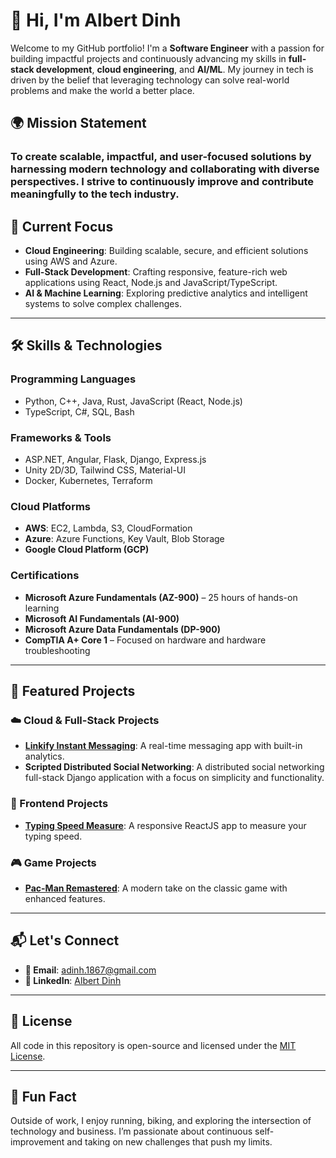 # 👋 Hi, I'm Albert Dinh

Welcome to my GitHub portfolio! I'm a **Software Engineer** with a passion for building impactful projects and continuously advancing my skills in **full-stack development**, **cloud engineering**, and **AI/ML**. My journey in tech is driven by the belief that leveraging technology can solve real-world problems and make the world a better place.

## 🌍 Mission Statement

### To create scalable, impactful, and user-focused solutions by harnessing modern technology and collaborating with diverse perspectives. I strive to continuously improve and contribute meaningfully to the tech industry.

## 🚀 Current Focus

- **Cloud Engineering**: Building scalable, secure, and efficient solutions using AWS and Azure.
- **Full-Stack Development**: Crafting responsive, feature-rich web applications using React, Node.js and JavaScript/TypeScript.
- **AI & Machine Learning**: Exploring predictive analytics and intelligent systems to solve complex challenges.

---

## 🛠️ Skills & Technologies

### **Programming Languages**

- Python, C++, Java, Rust, JavaScript (React, Node.js)
- TypeScript, C#, SQL, Bash

### **Frameworks & Tools**

- ASP.NET, Angular, Flask, Django, Express.js
- Unity 2D/3D, Tailwind CSS, Material-UI
- Docker, Kubernetes, Terraform

### **Cloud Platforms**

- **AWS**: EC2, Lambda, S3, CloudFormation
- **Azure**: Azure Functions, Key Vault, Blob Storage
- **Google Cloud Platform (GCP)**

### **Certifications**

- **Microsoft Azure Fundamentals (AZ-900)** – 25 hours of hands-on learning
- **Microsoft AI Fundamentals (AI-900)**
- **Microsoft Azure Data Fundamentals (DP-900)**
- **CompTIA A+ Core 1** – Focused on hardware and hardware troubleshooting

---

## 📂 Featured Projects

### ☁️ Cloud & Full-Stack Projects

- **[Linkify Instant Messaging](https://linkify-front-33uh.onrender.com/)**: A real-time messaging app with built-in analytics.
- **Scripted Distributed Social Networking**: A distributed social networking full-stack Django application with a focus on simplicity and functionality.

### 🎨 Frontend Projects

- **[Typing Speed Measure](https://peaceful-muffin-0fc3d6.netlify.app/)**: A responsive ReactJS app to measure your typing speed.

### 🎮 Game Projects

- **[Pac-Man Remastered](https://docs.google.com/presentation/d/1WdvFVx0A8iM3CwuGCEXK2dJr6snJWucXzj0oMgZ4gss/edit#slide=id.p1)**: A modern take on the classic game with enhanced features.

---

## 📬 Let's Connect

- **📧 Email**: [adinh.1867@gmail.com](mailto:adinh.1867@gmail.com)
- **💼 LinkedIn**: [Albert Dinh](https://www.linkedin.com/in/albert-dinh-01)

---

## 📜 License

All code in this repository is open-source and licensed under the [MIT License](https://opensource.org/licenses/MIT).

---

## 🌟 Fun Fact

Outside of work, I enjoy running, biking, and exploring the intersection of technology and business. I’m passionate about continuous self-improvement and taking on new challenges that push my limits.
